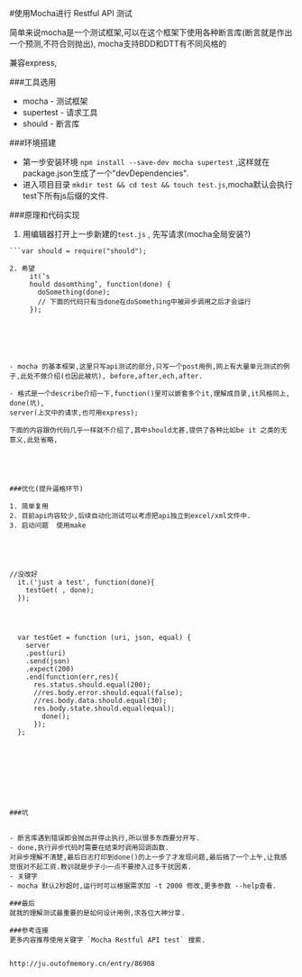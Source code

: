 #使用Mocha进行 Restful API 测试


简单来说mocha是一个测试框架,可以在这个框架下使用各种断言库(断言就是作出一个预测,不符合则抛出),
mocha支持BDD和DTT有不同风格的


兼容express,

###工具选用
* mocha - 测试框架
* supertest - 请求工具
* should - 断言库


###环境搭建
- 第一步安装环境 `npm install --save-dev mocha supertest` ,这样就在package.json生成了一个"devDependencies".
- 进入项目目录 `mkdir test && cd test && touch test.js`,mocha默认会执行test下所有js后缀的文件.

###原理和代码实现
1. 用编辑器打开上一步新建的`test.js` ,
先写请求(mocha全局安装?)
```var supertest = require("supertest");
```var should = require("should");

2. 希望
     it(‘s
     hould dosomthing’, function(done) {
       doSomething(done);
       // 下面的代码只有当done在doSomething中被异步调用之后才会运行
     });






- mocha 的基本框架,这里只写api测试的部分,只写一个post用例,网上有大量单元测试的例子,此处不做介绍(也因此被坑), before,after,ech,after.

- 格式是一个describe介绍一下,function()里可以嵌套多个it,理解成目录,it风格同上,
done(坑),
server(上文中的请求,也可用express);

下面的内容跟伪代码几乎一样就不介绍了,其中should尤甚,提供了各种比如be it 之类的无意义,此处省略,





###优化(提升逼格环节)

1. 简单复用
2. 目前api内容较少,后续自动化测试可以考虑把api独立到excel/xml文件中.
3. 启动问题  使用make




    
//没改好
  it.('just a test', function(done){
    testGet( , done);
  });




  var testGet = function (uri, json, equal) {
    server
    .post(uri)
    .send(json)
    .expect(200)
    .end(function(err,res){
      res.status.should.equal(200);
      //res.body.error.should.equal(false);
      //res.body.data.should.equal(30);
      res.body.state.should.equal(equal);
        done();
      });
  };









###坑


- 断言库遇到错误即会抛出并停止执行,所以很多东西要分开写.
- done,执行异步代码时需要在结束时调用回调函数.
对异步理解不清楚,最后日志打印到done()的上一步了才发现问题,最后搞了一个上午,让我感觉很对不起工资.教训就是步子小一点不要掺入过多干扰因素.
- 关键字
- mocha 默认2秒超时,运行时可以根据需求加 -t 2000 修改,更多参数 --help查看.

###最后
就我的理解测试最重要的是如何设计用例,求各位大神分享.

###参考连接
更多内容推荐使用关键字 `Mocha Restful API test` 搜索.


http://ju.outofmemory.cn/entry/86908
